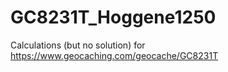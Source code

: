 # GC8231T_Hoggene1250
Calculations (but no solution) for https://www.geocaching.com/geocache/GC8231T
